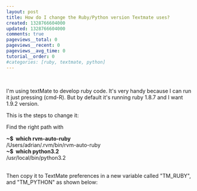 ```yaml
---
layout: post
title: How do I change the Ruby/Python version Textmate uses?
created: 1328766604000
updated: 1328766604000
comments: true
pageviews__total: 0
pageviews__recent: 0
pageviews__avg_time: 0
tutorial__order: 0
#categories: [ruby, textmate, python]
---
```

<p>&nbsp;</p>
<p>I&#39;m using textMate to develop ruby code. It&#39;s very handy because I can run it just pressing (cmd-R). But by default it&#39;s running ruby 1.8.7 and I want 1.9.2 version.</p>
<!--More-->
<p>This is the steps to change it:</p>
<p>Find the right path with</p>
<div>
	<div>
		<strong>~$ &nbsp;which rvm-auto-ruby</strong></div>
	<div>
		/Users/adrian/.rvm/bin/rvm-auto-ruby</div>
</div>
<div>
	<strong>~$ &nbsp;which python3.2</strong></div>
<div>
	/usr/local/bin/python3.2</div>
<div>
	&nbsp;</div>
<p>Then copy it to TextMate preferences in a new variable called &quot;TM_RUBY&quot;, and &quot;TM_PYTHON&quot; as shown below:</p>
<p>
<!-- <img alt="" src="http://adrianmejiarosario.com/sites/default/files/Screen%20Shot%202012-02-09%20at%201.50.41%20AM.png" style="width: 792px; height: 402px; " /> -->
</p>
<p>
<!-- <img alt="" src="http://adrianmejiarosario.com/sites/default/files/Screen%20Shot%202012-02-09%20at%2012.48.17%20AM.png" style="width: 600px; height: 320px; " /> -->
</p>
